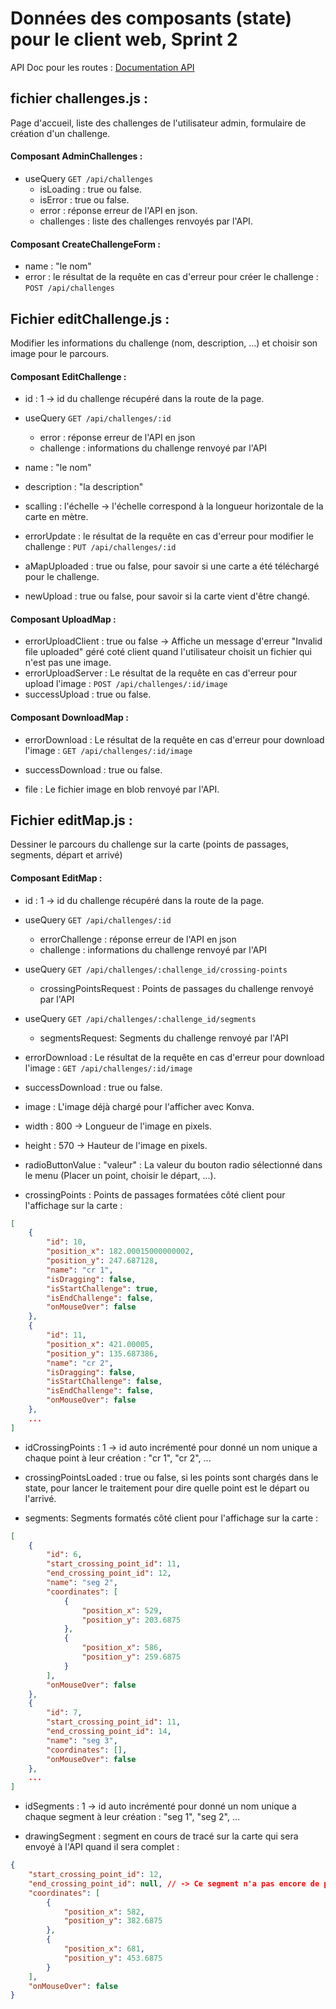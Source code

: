 # Données des composants (state) pour le client web, Sprint 2

API Doc pour les routes : [Documentation API](https://hephaistos.nathanaelderousseaux.fr/apidoc/)

## fichier challenges.js :

Page d'accueil, liste des challenges de l'utilisateur admin, formulaire de création d'un challenge.

#### Composant AdminChallenges :

- useQuery `GET /api/challenges`
  - isLoading : true ou false.
  - isError : true ou false.
  - error : réponse erreur de l'API en json.
  - challenges : liste des challenges renvoyés par l'API.

#### Composant CreateChallengeForm :

- name : "le nom"
- error : le résultat de la requête en cas d'erreur pour créer le challenge : `POST /api/challenges`

## Fichier editChallenge.js :

Modifier les informations du challenge (nom, description, ...) et choisir son image pour le parcours.

#### Composant EditChallenge :

- id : 1 -> id du challenge récupéré dans la route de la page.

- useQuery `GET /api/challenges/:id`
  - error : réponse erreur de l'API en json
  - challenge : informations du challenge renvoyé par l'API

- name : "le nom"
- description : "la description"
- scalling : l'échelle -> l'échelle correspond à la longueur horizontale de la carte en mètre.
- errorUpdate : le résultat de la requête en cas d'erreur pour modifier le challenge : `PUT /api/challenges/:id`
- aMapUploaded : true ou false, pour savoir si une carte a été téléchargé pour le challenge.
- newUpload : true ou false, pour savoir si la carte vient d'être changé.

#### Composant UploadMap :

- errorUploadClient : true ou false -> Affiche un message d'erreur "Invalid file uploaded" géré coté client quand l'utilisateur choisit un fichier qui n'est pas une image.
- errorUploadServer : Le résultat de la requête en cas d'erreur pour upload l'image : `POST /api/challenges/:id/image`
- successUpload : true ou false.

#### Composant DownloadMap :

- errorDownload : Le résultat de la requête en cas d'erreur pour download l'image : `GET /api/challenges/:id/image`

- successDownload : true ou false.
- file : Le fichier image en blob renvoyé par l'API.

## Fichier editMap.js :

Dessiner le parcours du challenge sur la carte (points de passages, segments, départ et arrivé)

#### Composant EditMap :

- id : 1 -> id du challenge récupéré dans la route de la page.

- useQuery `GET /api/challenges/:id`
  - errorChallenge : réponse erreur de l'API en json
  - challenge : informations du challenge renvoyé par l'API

- useQuery `GET /api/challenges/:challenge_id/crossing-points`
  - crossingPointsRequest : Points de passages du challenge renvoyé par l'API

- useQuery `GET /api/challenges/:challenge_id/segments`
  - segmentsRequest: Segments du challenge renvoyé par l'API

- errorDownload : Le résultat de la requête en cas d'erreur pour download l'image : `GET /api/challenges/:id/image`

- successDownload : true ou false.
- image : L'image déjà chargé pour l'afficher avec Konva.
- width : 800 -> Longueur de l'image en pixels.
- height : 570 -> Hauteur de l'image en pixels.
- radioButtonValue : "valeur" : La valeur du bouton radio sélectionné dans le menu (Placer un point, choisir le départ, ...).
- crossingPoints : Points de passages formatées côté client pour l'affichage sur la carte :

```json
[
    {
        "id": 10,
        "position_x": 182.00015000000002,
        "position_y": 247.687128,
        "name": "cr 1",
        "isDragging": false,
        "isStartChallenge": true,
        "isEndChallenge": false,
        "onMouseOver": false
    },
    {
        "id": 11,
        "position_x": 421.00005,
        "position_y": 135.687386,
        "name": "cr 2",
        "isDragging": false,
        "isStartChallenge": false,
        "isEndChallenge": false,
        "onMouseOver": false
    },
    ...
]
```

- idCrossingPoints : 1 -> id auto incrémenté pour donné un nom unique a chaque point à leur création : "cr 1", "cr 2", ...

- crossingPointsLoaded : true ou false, si les points sont chargés dans le state, pour lancer le traitement pour dire quelle point est le départ ou l'arrivé.

- segments: Segments formatés côté client pour l'affichage sur la carte :

```json
[
    {
        "id": 6,
        "start_crossing_point_id": 11,
        "end_crossing_point_id": 12,
        "name": "seg 2",
        "coordinates": [
            {
                "position_x": 529,
                "position_y": 203.6875
            },
            {
                "position_x": 586,
                "position_y": 259.6875
            }
        ],
        "onMouseOver": false
    },
    {
        "id": 7,
        "start_crossing_point_id": 11,
        "end_crossing_point_id": 14,
        "name": "seg 3",
        "coordinates": [],
        "onMouseOver": false
    },
    ...
]
```

- idSegments : 1 -> id auto incrémenté pour donné un nom unique a chaque segment à leur création : "seg 1", "seg 2", ...

- drawingSegment : segment en cours de tracé sur la carte qui sera envoyé à l'API quand il sera complet :

```json
{
    "start_crossing_point_id": 12,
    "end_crossing_point_id": null, // -> Ce segment n'a pas encore de point d'arrivé
    "coordinates": [
        {
            "position_x": 582,
            "position_y": 382.6875
        },
        {
            "position_x": 681,
            "position_y": 453.6875
        }
    ],
    "onMouseOver": false
}
```

